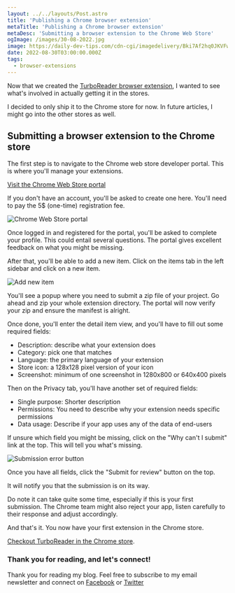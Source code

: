 ```yaml
---
layout: ../../layouts/Post.astro
title: 'Publishing a Chrome browser extension'
metaTitle: 'Publishing a Chrome browser extension'
metaDesc: 'Submitting a browser extension to the Chrome Web Store'
ogImage: /images/30-08-2022.jpg
image: https://daily-dev-tips.com/cdn-cgi/imagedelivery/Bki7Af2hq0JKVFw1XYYMQg/34653bb3-3b31-4e3a-4916-4a1bec0cd700
date: 2022-08-30T03:00:00.000Z
tags:
  - browser-extensions
---
```


Now that we created the [TurboReader browser extension](https://daily-dev-tips.com/posts/creating-the-turboreader-browser-extension/), I wanted to see what's involved in actually getting it in the stores.

I decided to only ship it to the Chrome store for now. In future articles, I might go into the other stores as well.

## Submitting a browser extension to the Chrome store

The first step is to navigate to the Chrome web store developer portal. This is where you'll manage your extensions.

[Visit the Chrome Web Store portal](https://chrome.google.com/webstore/devconsole)

If you don't have an account, you'll be asked to create one here. You'll need to pay the 5$ (one-time) registration fee.

![Chrome Web Store portal](https://cdn.hashnode.com/res/hashnode/image/upload/v1661004404764/n42vP7v1r.png)

Once logged in and registered for the portal, you'll be asked to complete your profile. This could entail several questions. The portal gives excellent feedback on what you might be missing.

After that, you'll be able to add a new item. Click on the items tab in the left sidebar and click on a new item.

![Add new item](https://cdn.hashnode.com/res/hashnode/image/upload/v1661004571047/_MzdOFAfI.png)

You'll see a popup where you need to submit a zip file of your project. Go ahead and zip your whole extension directory.
The portal will now verify your zip and ensure the manifest is alright.

Once done, you'll enter the detail item view, and you'll have to fill out some required fields:

- Description: describe what your extension does
- Category: pick one that matches
- Language: the primary language of your extension
- Store icon: a 128x128 pixel version of your icon
- Screenshot: minimum of one screenshot in 1280x800 or 640x400 pixels

Then on the Privacy tab, you'll have another set of required fields:

- Single purpose: Shorter description
- Permissions: You need to describe why your extension needs specific permissions
- Data usage: Describe if your app uses any of the data of end-users

If unsure which field you might be missing, click on the "Why can't I submit" link at the top. This will tell you what's missing.

![Submission error button](https://cdn.hashnode.com/res/hashnode/image/upload/v1661004852463/XUXAStlCY.png)

Once you have all fields, click the "Submit for review" button on the top.

It will notify you that the submission is on its way.

Do note it can take quite some time, especially if this is your first submission.
The Chrome team might also reject your app, listen carefully to their response and adjust accordingly.

And that's it. You now have your first extension in the Chrome store.

[Checkout TurboReader in the Chrome store](https://chrome.google.com/webstore/detail/turboreader/gigchaacekpdooihhlbikhinmgpiedfb).

### Thank you for reading, and let's connect!

Thank you for reading my blog. Feel free to subscribe to my email newsletter and connect on [Facebook](https://www.facebook.com/DailyDevTipsBlog) or [Twitter](https://twitter.com/DailyDevTips1)
